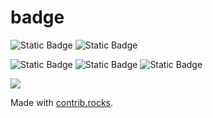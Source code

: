 # badge

![Static Badge](https://img.shields.io/badge/Python-%232983bb?style=for-the-badge&logo=Python&logoColor=white) ![Static Badge](https://img.shields.io/badge/c%2B%2B-%23229453?style=for-the-badge&logo=c%2B%2B)



![Static Badge](https://img.shields.io/badge/YouTube-%23f1441d?style=for-the-badge&logo=YouTube&logoColor=white) ![Static Badge](https://img.shields.io/badge/Discord-%2374759b?style=for-the-badge&logo=Discord&logoColor=white) ![Static Badge](https://img.shields.io/badge/Bilibili-%234c96ea?style=for-the-badge&logo=Bilibili&logoColor=white)

<a href="https://github.com/zhanshenxiaomao/badge/graphs/contributors">
  <img src="https://contrib.rocks/image?repo=zhanshenxiaomao/badge" />
</a>

Made with [contrib.rocks](https://contrib.rocks).
